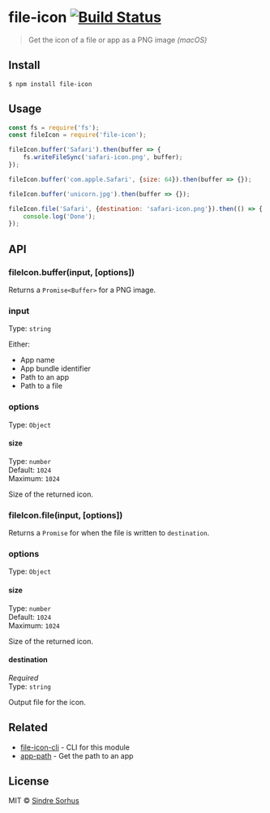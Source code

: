 # file-icon [![Build Status](https://travis-ci.org/sindresorhus/file-icon.svg?branch=master)](https://travis-ci.org/sindresorhus/file-icon)

> Get the icon of a file or app as a PNG image *(macOS)*


## Install

```
$ npm install file-icon
```


## Usage

```js
const fs = require('fs');
const fileIcon = require('file-icon');

fileIcon.buffer('Safari').then(buffer => {
	fs.writeFileSync('safari-icon.png', buffer);
});

fileIcon.buffer('com.apple.Safari', {size: 64}).then(buffer => {});

fileIcon.buffer('unicorn.jpg').then(buffer => {});

fileIcon.file('Safari', {destination: 'safari-icon.png'}).then(() => {
	console.log('Done');
});
```


## API

### fileIcon.buffer(input, [options])

Returns a `Promise<Buffer>` for a PNG image.

### input

Type: `string`

Either:
- App name
- App bundle identifier
- Path to an app
- Path to a file

### options

Type: `Object`

#### size

Type: `number`<br>
Default: `1024`<br>
Maximum: `1024`

Size of the returned icon.

### fileIcon.file(input, [options])

Returns a `Promise` for when the file is written to `destination`.

### options

Type: `Object`

#### size

Type: `number`<br>
Default: `1024`<br>
Maximum: `1024`

Size of the returned icon.

#### destination

*Required*<br>
Type: `string`

Output file for the icon.


## Related

- [file-icon-cli](https://github.com/sindresorhus/file-icon-cli) - CLI for this module
- [app-path](https://github.com/sindresorhus/app-path) - Get the path to an app


## License

MIT © [Sindre Sorhus](https://sindresorhus.com)
